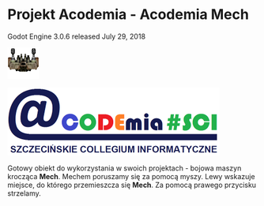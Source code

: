 # Projekt Acodemia - Acodemia Mech

Godot Engine 3.0.6 released July 29, 2018

![Acodemia icon](https://github.com/jackflower/AcodemiaMech/blob/master/acodemia_mech_icon.png)

![Acodemia logo](https://github.com/jackflower/Acodemia_tutorials/blob/master/graphics/acodemia_logo_small.png)

Gotowy obiekt do wykorzystania w swoich projektach - bojowa maszyn krocząca **Mech**. Mechem poruszamy się za pomocą myszy. Lewy wskazuje miejsce, do którego przemieszcza się **Mech**. Za pomocą prawego przycisku strzelamy.

